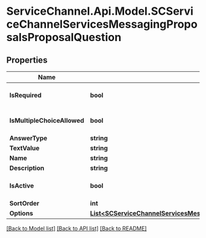 # ServiceChannel.Api.Model.SCServiceChannelServicesMessagingProposalsProposalQuestion

## Properties

Name | Type | Description | Notes
------------ | ------------- | ------------- | -------------
**IsRequired** | **bool** |  | [optional] [default to false]
**IsMultipleChoiceAllowed** | **bool** |  | [optional] [default to false]
**AnswerType** | **string** |  | [optional] 
**TextValue** | **string** |  | [optional] 
**Name** | **string** |  | [optional] 
**Description** | **string** |  | [optional] 
**IsActive** | **bool** |  | [optional] [default to false]
**SortOrder** | **int** |  | [optional] 
**Options** | [**List&lt;SCServiceChannelServicesMessagingProposalsProposalQuestionOption&gt;**](SCServiceChannelServicesMessagingProposalsProposalQuestionOption.md) |  | [optional] 

[[Back to Model list]](../README.md#documentation-for-models) [[Back to API list]](../README.md#documentation-for-api-endpoints) [[Back to README]](../README.md)


